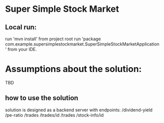 # Super Simple Stock Market

## Local run:
run 'mvn install' from project root
run 'package com.example.supersimplestockmarket.SuperSimpleStockMarketApplication' from your IDE.

# Assumptions about the solution:
TBD

## how to use the solution
solution is designed as a backend server with endpoints:
/dividend-yield
/pe-ratio
/trades
/trades/id
/trades
/stock-info/id
